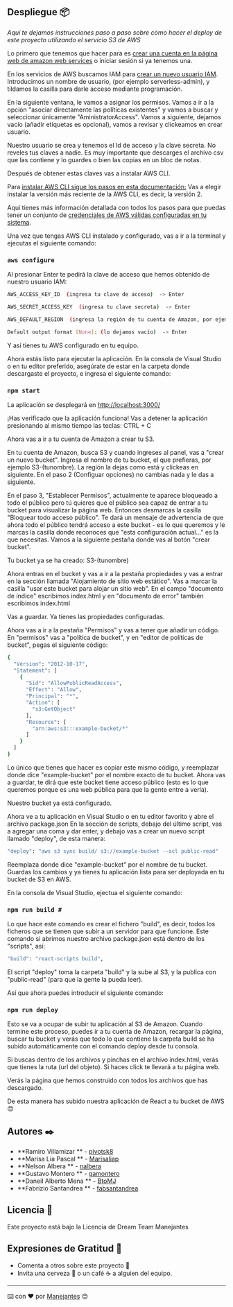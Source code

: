 ## Despliegue 📦

_Aquí te dejamos instrucciones paso a paso sobre cómo hacer el deploy de este proyecto utilizando el servicio S3 de AWS_

Lo primero que tenemos que hacer para es [crear una cuenta en la página web de amazon web services](https://aws.amazon.com) o iniciar sesión si ya tenemos una.

En los servicios de AWS buscamos IAM para [crear un nuevo usuario IAM](https://docs.aws.amazon.com/es_es/es_es/IAM/latest/UserGuide/id_roles_create.html). 
Introducimos un nombre de usuario, (por ejemplo serverless-admin), y tildamos la casilla para darle acceso mediante programación.

En la siguiente ventana, le vamos a asignar los permisos. Vamos a ir a la opción "asociar directamente las políticas existentes" y vamos a buscar y seleccionar únicamente
"AministratorAccess". Vamos a siguiente, dejamos vacío (añadir etiquetas es opcional), vamos a revisar y clickeamos en crear usuario.  

Nuestro usuario se crea y tenemos el Id de acceso y la clave secreta. No reveles tus claves a nadie. Es muy importante que descarges el archivo csv que las contiene y lo guardes o bien las copias en un bloc de notas. 

Después de obtener estas claves vas a instalar AWS CLI. 

Para [ instalar AWS CLI sigue los pasos en esta documentación:](https://docs.aws.amazon.com/es_es/cli/latest/userguide/cli-chap-install.html)
Vas a elegir instalar la versión más reciente de la AWS CLI, es decir, la versión 2.

Aquí tienes más información detallada con todos los pasos para que puedas tener un conjunto de [credenciales de AWS válidas configuradas en tu sistema](https://docs.aws.amazon.com/cli/latest/userguide/cli-chap-getting-started.html).

Una vez que tengas AWS CLI instalado y configurado, vas a ir a la terminal y ejecutas el siguiente comando: 

### `aws configure` 

Al presionar Enter te pedirá la clave de acceso que hemos obtenido de nuestro usuario IAM:

```sh
AWS_ACCESS_KEY_ID  (ingresa tu clave de acceso)  -> Enter

AWS_SECRET_ACCESS_KEY  (ingresa tu clave secreta)  -> Enter

AWS_DEFAULT_REGION  (ingresa la región de tu cuenta de Amazon, por ejemplo us-west-1)  -> Enter

Default output format [None]: (lo dejamos vacío)  -> Enter
```

Y así tienes tu AWS configurado en tu equipo.

Ahora estás listo para ejecutar la aplicación. En la consola de Visual Studio o en tu editor preferido, asegúrate de estar en la carpeta donde descargaste el proyecto, e ingresa el siguiente comando:

### `npm start` 

La aplicación se desplegará en [http://localhost:3000/](http://localhost:3000/)

¡Has verificado que la aplicación funciona! Vas a detener la aplicación presionando al mismo tiempo las teclas: CTRL + C

Ahora vas a ir a tu cuenta de Amazon a crear tu S3. 

En tu cuenta de Amazon, busca S3 y cuando ingreses al panel, vas a "crear un nuevo bucket". Ingresa el nombre de tu bucket, el que prefieras, por ejemplo S3-(tunombre). 
La región la dejas como está y clickeas en siguiente. En el paso 2 (Configuar opciones) no cambias nada y le das a siguiente. 

En el paso 3, "Establecer Permisos", actualmente te aparece bloqueado a todo el público pero tú quieres que el público sea capaz de entrar a tu bucket para visualizar la página web. Entonces desmarcas la casilla "Bloquear todo acceso público". Te dará un mensaje de advertencia de que ahora todo el público tendrá acceso a este bucket - es lo que queremos y le marcas la casilla donde reconoces que "esta configuración actual..." es la que necesitas. Vamos a la siguiente pestaña donde vas al botón "crear bucket". 

Tu bucket ya se ha creado: S3-(tunombre) 

Ahora entras en el bucket y vas a ir a la pestaña propiedades y vas a entrar en la sección llamada "Alojamiento de sitio web estático".  Vas a marcar la casilla "usar este bucket para alojar un sitio web". En el campo "documento de índice" escribimos index.html y en "documento de error" también escribimos index.html

Vas a guardar. Ya tienes las propiedades configuradas. 

Ahora vas a ir a la pestaña "Permisos" y vas a tener que añadir un código. En "permisos" vas a "política de bucket", y en "editor de políticas de bucket", pegas el siguiente código:

```sh
{
  "Version": "2012-10-17",
  "Statement": [
    {
      "Sid": "AllowPublicReadAccess",
      "Effect": "Allow",
      "Principal": "*",
      "Action": [
        "s3:GetObject"
      ],
      "Resource": [
        "arn:aws:s3:::example-bucket/*"
      ]
    }
  ]
}
```
Lo único que tienes que hacer es copiar este mismo código, y reemplazar donde dice "example-bucket" por el nombre exacto de tu bucket. Ahora vas a guardar, te dirá que este
bucket tiene acceso público (esto es lo que queremos porque es una web pública para que la gente entre a verla).

Nuestro bucket ya está configurado.

Ahora ve a tu aplicación en Visual Studio o en tu editor favorito y abre el archivo package.json
En la sección de scripts, debajo del último script, vas a agregar una coma y dar enter, y debajo vas a crear un nuevo script llamado "deploy", de esta manera:

```sh
"deploy": "aws s3 sync build/ s3://example-bucket --acl public-read"
```

Reemplaza donde dice "example-bucket" por el nombre de tu bucket. Guardas los cambios y ya tienes tu aplicación lista para ser deployada en tu bucket de S3 en AWS.

En la consola de Visual Studio, ejectua el siguiente comando:

### `npm run build #`

Lo que hace este comando es crear el fichero "build", es decir, todos los ficheros que se tienen que subir a un servidor para que funcione. Este comando
si abrimos nuestro archivo package.json está dentro de los "scripts", así:

```sh
"build": "react-scripts build",
```

El script "deploy" toma la carpeta "build" y la sube al S3, y la publica con "public-read" (para que la gente la pueda leer).

Así que ahora puedes introducir el siguiente comando:

### `npm run deploy`

Esto se va a ocupar de subir tu aplicación al S3 de Amazon. Cuando termine este proceso, puedes ir a tu cuenta de Amazon, recargar la página, buscar tu bucket y verás que todo lo que contiene la carpeta build se ha subido automáticamente con el comando deploy desde tu consola. 

Si buscas dentro de los archivos y pinchas en el archivo index.html, verás que tienes la ruta (url del objeto). Si haces click te llevará a tu página web. 

Verás la página que hemos construido con todos los archivos que has descargado. 

De esta manera has subido nuestra aplicación de React a tu bucket de AWS 😊


## Autores ✒️

* **Ramiro Villamizar ** - [pivotsk8](https://github.com/pivotsk8)
* **Marisa Lia Pascal ** - [Marisaliap](https://github.com/Marisaliap)
* **Nelson Albera ** - [nalbera](https://github.com/nalbera)
* **Gustavo Montero ** - [gamontero](https://github.com/gamontero)
* **Daneil Alberto Mena ** - [BtoMJ](https://github.com/BtoMJ)
* **Fabrizio Santandrea ** - [fabsantandrea](https://github.com/fabsantandrea)


## Licencia 📄

Este proyecto está bajo la Licencia de Dream Team Manejantes 

## Expresiones de Gratitud 🎁

* Comenta a otros sobre este proyecto 📢
* Invita una cerveza 🍺 o un café ☕ a alguien del equipo. 

---
⌨️ con ❤️ por [Manejantes](https://github.com/manejantesdt) 😊
